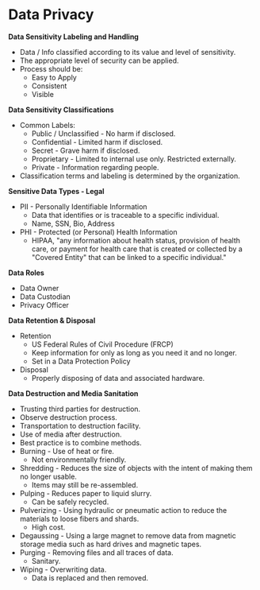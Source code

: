# Data Privacy

**Data Sensitivity Labeling and Handling**

* Data / Info classified according to its value and level of sensitivity.
* The appropriate level of security can be applied.
* Process should be:
  * Easy to Apply
  * Consistent
  * Visible

**Data Sensitivity Classifications**

* Common Labels:
  * Public / Unclassified - No harm if disclosed.
  * Confidential - Limited harm if disclosed.
  * Secret - Grave harm if disclosed.
  * Proprietary - Limited to internal use only. Restricted externally.
  * Private - Information regarding people.
* Classification terms and labeling is determined by the organization.

**Sensitive Data Types - Legal**

* PII - Personally Identifiable Information
  * Data that identifies or is traceable to a specific individual.
  * Name, SSN, Bio, Address
* PHI - Protected \(or Personal\) Health Information
  * HIPAA, "any information about health status, provision of health care, or payment for health care that is created or collected by a "Covered Entity" that can be linked to a specific individual."

**Data Roles**

* Data Owner
* Data Custodian
* Privacy Officer

**Data Retention & Disposal**

* Retention
  * US Federal Rules of Civil Procedure \(FRCP\)
  * Keep information for only as long as you need it and no longer.
  * Set in a Data Protection Policy
* Disposal
  * Properly disposing of data and associated hardware.

**Data Destruction and Media Sanitation**

* Trusting third parties for destruction.
* Observe destruction process.
* Transportation to destruction facility.
* Use of media after destruction.
* Best practice is to combine methods.
* Burning - Use of heat or fire.
  * Not environmentally friendly.
* Shredding - Reduces the size of objects with the intent of making them no longer usable.
  * Items may still be re-assembled.
* Pulping - Reduces paper to liquid slurry.
  * Can be safely recycled.
* Pulverizing - Using hydraulic or pneumatic action to reduce the materials to loose fibers and shards.
  * High cost.
* Degaussing - Using a large magnet to remove data from magnetic storage media such as hard drives and magnetic tapes.
* Purging - Removing files and all traces of data.
  * Sanitary.
* Wiping - Overwriting data.
  * Data is replaced and then removed.

